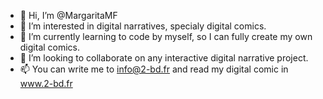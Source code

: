 - 👋 Hi, I’m @MargaritaMF
- 👀 I’m interested in digital narratives, specialy digital comics.
- 🌱 I’m currently learning to code by myself, so I can fully create my own digital comics.
- 💞️ I’m looking to collaborate on any interactive digital narrative project.
- 📫 You can write me to info@2-bd.fr and read my digital comic in www.2-bd.fr

<!---
MargaritaMF/MargaritaMF is a ✨ special ✨ repository because its `README.md` (this file) appears on your GitHub profile.
You can click the Preview link to take a look at your changes.
--->
